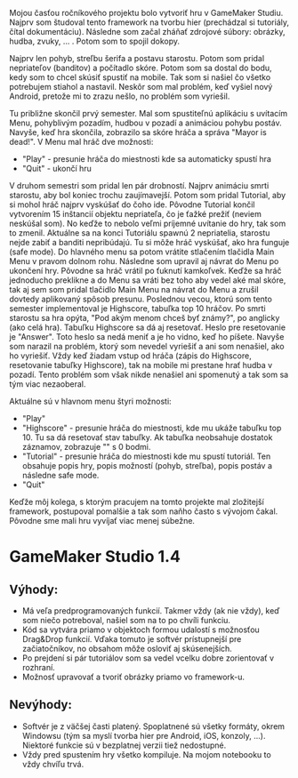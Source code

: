 Mojou časťou ročníkového projektu bolo vytvoriť hru v GameMaker Studiu. Najprv som študoval tento framework na tvorbu hier (prechádzal si tutoriály, čítal dokumentáciu). Následne som začal zháňať zdrojové súbory: obrázky, hudba, zvuky, ... . Potom som to spojil dokopy.

Najprv len pohyb, streľbu šerifa a postavu starostu. Potom som pridal nepriateľov (banditov) a počítadlo skóre. Potom som sa dostal do bodu, kedy som to chcel skúsiť spustiť na mobile. Tak som si našiel čo všetko potrebujem stiahol a nastavil. Neskôr som mal problém, keď vyšiel nový Android, pretože mi to zrazu nešlo, no problém som vyriešil.

Tu približne skončil prvý semester. Mal som spustiteľnú aplikáciu s uvítacím Menu, pohyblivým pozadím, hudbou v pozadí a animáciou pohybu postáv. Navyše, keď hra skončila, zobrazilo sa skóre hráča a správa "Mayor is dead!". V Menu mal hráč dve možnosti:
* "Play" - presunie hráča do miestnosti kde sa automaticky spustí hra
* "Quit" - ukončí hru

V druhom semestri som pridal len pár drobností. Najprv animáciu smrti starostu, aby bol koniec trochu zaujímavejší. Potom som pridal Tutorial, aby si mohol hráč najprv vyskúšať do čoho ide. Pôvodne Tutorial končil vytvorením 15 inštancií objektu nepriateľa, čo je ťažké prežiť (neviem neskúšal som). No keďže to nebolo veľmi príjemné uvítanie do hry, tak som to zmenil. Aktuálne sa na konci Tutoriálu spawnú 2 nepriatelia, starostu nejde zabiť a banditi nepribúdajú. Tu si môže hráč vyskúšať, ako hra funguje (safe mode). Do hlavného menu sa potom vrátite stlačením tlačidla Main Menu v pravom dolnom rohu. Následne som upravil aj návrat do Menu po ukončení hry. Pôvodne sa hráč vrátil po ťuknutí kamkoľvek. Keďže sa hráč jednoducho preklikne a do Menu sa vráti bez toho aby vedel aké mal skóre, tak aj sem som pridal tlačidlo Main Menu na návrat do Menu a zrušil dovtedy aplikovaný spôsob presunu. Poslednou vecou, ktorú som tento semester implementoval je Highscore, tabuľka top 10 hráčov. Po smrti starostu sa hra opýta, "Pod akým menom chceš byť známy?", po anglicky (ako celá hra). Tabuľku Highscore sa dá aj resetovať. Heslo pre resetovanie je "Answer". Toto heslo sa nedá meniť a je ho vidno, keď ho píšete. Navyše som narazil na problém, ktorý som nevedel vyriešiť a ani som nenašiel, ako ho vyriešiť. Vždy keď žiadam vstup od hráča (zápis do Highscore, resetovanie tabuľky Highscore), tak na mobile mi prestane hrať hudba v pozadí. Tento problém som však nikde nenašiel ani spomenutý a tak som sa tým viac nezaoberal.

Aktuálne sú v hlavnom menu štyri možnosti:
* "Play"
* "Highscore" - presunie hráča do miestnosti, kde mu ukáže tabuľku top 10. Tu sa dá resetovať stav tabuľky. Ak tabuľka neobsahuje dostatok záznamov, zobrazuje "<Nobody>" s 0 bodmi.
* "Tutorial" - presunie hráča do miestnosti kde mu spustí tutoriál. Ten obsahuje popis hry, popis možností (pohyb, streľba), popis postáv a následne safe mode.
* "Quit"

Keďže môj kolega, s ktorým pracujem na tomto projekte mal zložitejší framework, postupoval pomalšie a tak som naňho často s vývojom čakal. Pôvodne sme mali hru vyvíjať viac menej súbežne. 

# GameMaker Studio 1.4

## Výhody:
* Má veľa predprogramovaných funkcií. Takmer vždy (ak nie vždy), keď som niečo potreboval, našiel som na to po chvíli funkciu.
* Kód sa vytvára priamo v objektoch formou udalostí s možnosťou Drag&Drop funkcií. Vďaka tomuto je softvér prístupnejší pre začiatočníkov, no obsahom môže osloviť aj skúsenejších.
* Po prejdení si pár tutoriálov som sa vedel vcelku dobre zorientovať v rozhraní.
* Možnosť upravovať a tvoriť obrázky priamo vo framework-u.

## Nevýhody:
* Softvér je z väčšej časti platený. Spoplatnené sú všetky formáty, okrem Windowsu (tým sa myslí tvorba hier pre Android, iOS, konzoly, ...). Niektoré funkcie sú v bezplatnej verzii tiež nedostupné.
* Vždy pred spustením hry všetko kompiluje. Na mojom notebooku to vždy chvíľu trvá.

